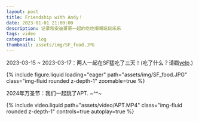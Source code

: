 ```yaml
---
layout: post
title: Friendship with Andy！
date: 2023-01-01 21:00:00
description: 记录和安迪哥哥一起的吃吃喝喝玩玩乐乐
tags: video
categories: log
thumbnail: assets/img/SF_food.JPG
---
```


2023-03-15 ~ 2023-03-17：两人一起在SF猛吃了三天！(吃了什么？请戳[yelp]([https://www.pinterest.com](https://www.yelp.com/collection/q4UW6vOdibfEZB5p76HmaQ/SF-Trip-03-15-24-03-17-24?utm_content=Collections&utm_source=ishare)).)
<div class="row mt-3">
    <div class="col-md-6 col-sm-12 mt-3 mt-md-0">
        {% include figure.liquid loading="eager" path="assets/img/SF_food.JPG" class="img-fluid rounded z-depth-1" zoomable=true %}
    </div>
</div>

2024年万圣节：我们一起跳了APT. ~^^~
<div class="row mt-3">
    <div class="col-md-6 col-sm-12 mt-3 mt-md-0">
        {% include video.liquid path="assets/video/APT.MP4" class="img-fluid rounded z-depth-1" controls=true autoplay=true %}
    </div>
</div>
